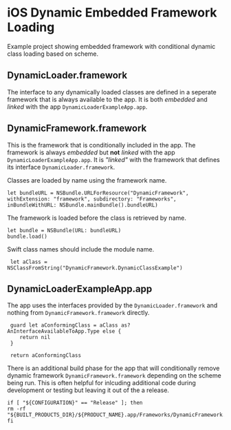 # iOS Dynamic Embedded Framework Loading
Example project showing embedded framework with conditional dynamic class loading based on scheme.

## DynamicLoader.framework
The interface to any dynamically loaded classes are defined in a seperate framework that is always available to the app.  It is both *embedded* and *linked* with the app `DynamicLoaderExampleApp.app`.

## DynamicFramework.framework
This is the framework that is conditionally included in the app.  The framework is always *embedded* but **not** *linked* with the app `DynamicLoaderExampleApp.app`. It is *"linked"* with the framework that defines its interface `DynamicLoader.framework`.

Classes are loaded by name using the framework name.
```
let bundleURL = NSBundle.URLForResource("DynamicFramework", withExtension: "framework", subdirectory: "Frameworks", inBundleWithURL: NSBundle.mainBundle().bundleURL)
```

The framework is loaded before the class is retrieved by name.
```
let bundle = NSBundle(URL: bundleURL)
bundle.load()
```

Swift class names should include the module name.
```
 let aClass = NSClassFromString("DynamicFramework.DynamicClassExample")
```

## DynamicLoaderExampleApp.app
The app uses the interfaces provided by the `DynamicLoader.framework` and nothing from `DynamicFramework.framework` directly.
```
 guard let aConformingClass = aClass as? AnInterfaceAvailableToApp.Type else {
    return nil
 }
 
 return aConformingClass
```

There is an additional build phase for the app that will conditionally remove dynamic framework `DynamicFramework.framework` depending on the scheme being run.  This is often helpful for inlcuding additional code during development or testing but leaving it out of the a release.
```
if [ "${CONFIGURATION}" == "Release" ]; then
rm -rf "${BUILT_PRODUCTS_DIR}/${PRODUCT_NAME}.app/Frameworks/DynamicFramework.framework"
fi
```
